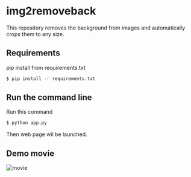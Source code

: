 # img2removeback
This repository removes the background from images and automatically crops them to any size.

## Requirements
pip install from requirements.txt
```bash
$ pip install -r requirements.txt
```

## Run the command line
Run this command
```bash
$ python app.py
```
Then web page wil be launched.

## Demo movie
![movie](https://github.com/Jake110ii/img2removeback/assets/42618491/7c2d8afc-6031-499f-852a-3e2c717cc61d)


